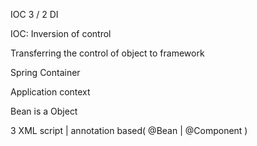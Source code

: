 
IOC 3 / 2 
DI

IOC: Inversion of control

Transferring the control of object to framework

Spring Container

Application context

Bean is a Object

3
XML script | annotation based( @Bean  |  @Component )

